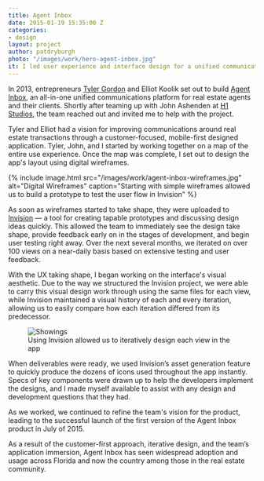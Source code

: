 ```yaml
---
title: Agent Inbox
date: 2015-01-19 15:35:00 Z
categories:
- design
layout: project
author: patdryburgh
photo: "/images/work/hero-agent-inbox.jpg"
it: I led user experience and interface design for a unified communications platform for real estate agents and their clients called
---
```


In 2013, entrepreneurs [Tyler Gordon][1] and Elliot Koolik set out to build [Agent Inbox][3], an all-in-one unified communications platform for real estate agents and their clients. Shortly after teaming up with John Ashenden at [H1 Studios][4], the team reached out and invited me to help with the project. 

Tyler and Elliot had a vision for improving communications around real estate transactions through a customer-focused, mobile-first designed application. Tyler, John, and I started by working together on a map of the entire use experience. Once the map was complete, I set out to design the app's layout using digital wireframes.

{% include image.html src="/images/work/agent-inbox-wireframes.jpg" alt="Digital Wireframes" caption="Starting with simple wireframes allowed us to build a prototype to test the user flow in Invision" %}

As soon as wireframes started to take shape, they were uploaded to [Invision][2] &mdash; a tool for creating tapable prototypes and discussing design ideas quickly. This allowed the team to immediately see the design take shape, provide feedback early on in the stages of development, and begin user testing right away. Over the next several months, we iterated on over 100 views on a near-daily basis based on extensive testing and user feedback.

With the UX taking shape, I began working on the interface's visual aesthetic. Due to the way we structured the Invision project, we were able to carry this visual design work through using the same files for each view, while Invision maintained a visual history of each and every iteration, allowing us to easily compare how each iteration differed from its predecessor.

<figure class="extra-wide">
  <img src="{{ site.url }}/images/work/agent-inbox-showings.jpg" alt="Showings" />
  <figcaption>
    Using Invision allowed us to iteratively design each view in the app
  </figcaption>
</figure>

When deliverables were ready, we used Invision’s asset generation feature to quickly produce the dozens of icons used throughout the app instantly. Specs of key components were drawn up to help the developers implement the designs, and I made myself available to assist with any design and development questions that they had.

As we worked, we continued to refine the team's vision for the product, leading to the successful launch of the first version of the Agent Inbox product in July of 2015.

As a result of the customer-first approach, iterative design, and the team’s application immersion, Agent Inbox has seen widespread adoption and usage across Florida and now the country among those in the real estate community.

[1]: https://twitter.com/tylersgordon
[2]: http://invisionapp.com
[3]: http://agentinbox.com
[4]: http://www.h1studios.com